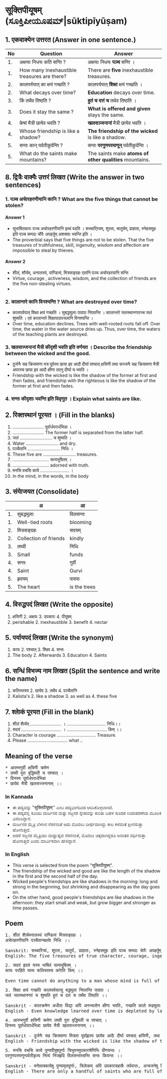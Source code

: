 # सूक्तिपीयूषम्‌ (ಸೂಕ್ತಿಪೀಯೂಷಮ್|sūktipīyūṣam)
## 1. एकवाक्येन उत्तरत (Answer in one sentence.)
|No|Question|Answer|
|-|-|-|
|1. | अक्षयाः निधयः कति सन्ति ? |अक्षयाः निधयः **पञ्च** सन्ति ।|
|1. | How many inexhaustible treasures are there? |There are **five** inexhaustible treasures.|
|2. | कालपर्ययात् का क्षयं गच्छति ?|कालपर्ययात्‌ **शिक्षा** क्षयं गच्छति ।|
|2. | What decays over time?|**Education** decays over time.|
|3. |किं तथैव तिष्ठति ?|**हुतं च दत्तं च** तथेव तिष्ठति ।|
|3. |Does it stay the same ?|**What is offered and given** stays the same.|
|4. |केषां मैत्री छायेव भवति ?|**खलसञ्जनानां** मैत्री छायेव भवति ।|
|4. |Whose friendship is like a shadow?|**The friendship of the wicked** is like a shadow.|
|5. |सन्तः कान् पर्वतीकुर्वन्ति ?|सन्तः **परगुणपरमाणून्‌** पर्वतीकुर्वन्ति ।|
|5. |What do the saints make mountains?|The saints make **atoms of other qualities** mountains.|

## 8. द्वित्रैः वाक्यैः उत्तरं लिखत (Write the answer in two sentences)
### 1. पञ्च अचाेरहरणीयानि कानि ? What are the five things that cannot be stolen?
#### Answer 1
* सुभाषितकारः पज्च अचोरहरणीयानि इत्थं वदति । सच्चारि्रयम्‌, शुरता, चातुर्यम्‌, प्राज्ञता, स्नेहसमूहः इति पञ्च सम्पदः चौरैः अपहर्तुम्‌ अशक्याः भवन्ति इति ।
* The proverbial says that five things are not to be stolen. That the five treasures of truthfulness, skill, ingenuity, wisdom and affection are impossible to steal by thieves.
#### Answer 2
* शीलं, शौर्यम्‌, अनालस्यं, पाण्डित्यं, मित्रसङ्ग्रहः एतानि पञ्च अचोरहरयानि सन्ति
* Virtue, courage , activeness, wisdom, and the collection of friends are the five non-stealing virtues.
* 
### 2. कालान्तरे कानि विनश्यन्ति ? What are destroyed over time?
* कालपर्ययात्‌ शिक्षा क्षयं गच्छति । सुबद्धमूलाः पादपाः निपतन्ति । कालान्तरे जलस्थानगतज्च जलं शुष्यति । एवं कालान्तरे शिक्षापादपजलानि विनश्यन्ति ।
* Over time, education declines. Trees with well-rooted roots fall off. Over time, the water in the water source dries up. Thus, over time, the waters of the teaching plants are destroyed.

### 3. खलसज्जनानां मैत्री कीदृशी भवति इति वर्णयत । Describe the friendship between the wicked and the good.
* दुर्जनैः सह क्रियमाणा मत्र पूर्वस्य छाया इव आदौ दीर्घा पश्चात्‌ क्षयिणी तथा सज्जनैः सह क्रियमाणा मैत्री अपरस्य छाया इव आदौ क्षीणा तदनु दीर्घा च भवति ।
* Friendship with the wicked is like the shadow of the former at first and then fades, and friendship with the righteous is like the shadow of the former at first and then fades.

### 4. सन्तः कीदृशाः भवन्ति इति विवृणुत । Explain what saints are like.

## 2. रिक्तस्थानं पूरयत । (Fill in the blanks)
1. ......................... पूर्वार्धपरार्धभिन्ना ।
1. ......................... The former half is separated from the latter half.
2. जलं .......................... च शुष्यति ।
2. Water .......................... and dry.
3. पञ्चैतानि .......................... निधिः ।
3. These five are .......................... treasures.
4. ............................. सत्यभूषितम् ।
4. ............................. adorned with truth.
5. मनसि वचसि काये ....................... ।
5. In the mind, in the words, in the body

## 3. संयाेजयत (Consolidate)
||अ|आ|
|-|-|-|
|1. |सुबद्धमूलाः |विलसन्तः|
|1. |Well-tied roots |blooming
|2. |मित्रसङ्ग्रहः |सदयम्|
|2. |Collection of friends |kindly
|3. |लघ्वी| निधिः|
|3. |Small |funds|
|4. |सन्तः| गुर्वी|
|4. |Saint |Gurvi|
|5. |हृदयम् |पादपाः|
|5. |The heart | is the trees|

## 4. विरुद्धपदं लिखत (Write the opposite)
1. क्षयिणी 2. अक्षयः 3. उपकारः 4. पीयूषम्
1. perishable 2. inexhaustible 3. benefit 4. nectar

## 5. पर्यायपदं लिखत (Write the synonym)
1. कायः 2. पश्चात् 3. शिक्षा 4. सन्तः
1. The body 2. Afterwards 3. Education 4. Saints

## 6. सन्धिं विभज्य नाम लिखत (Split the sentence and write the name)
1. कलिस्तस्य 2. छायेव 3. तथैव 4. पञ्चैतानि
1. Kalista's 2. like a shadow 3. as well as 4. these five

## 7. श्लाेकं पूरयत (Fill in the blank)
1. शीलं शाैर्यम् ......................... ।
 ............................... निधिः।।
2. सदयं ................................ ।
 ................................ किम् ।।
1. Character is courage
  ............................... Treasure.
2. Please
  ................................ what ..

## Meaning of the verse
<pre>
* आरम्भगुर्वी क्षयिणी क्रमेण
* लघ्वी पुरा वृद्धिमती च पश्चात् ।
* दिनस्य पूर्वार्धपरार्धभिन्ना
* छायेव मैत्री खलसज्जनानाम् ।।
</pre>
### In Kannada 
* ಈ ಪದ್ಯವನ್ನು "सूक्तिपीयूषम्‌'' ಎಂಬ ಪದ್ಯಭಾಗದಿಂದ ಆರಿಸಿಕೊಳ್ಳಲಾಗಿದೆ.
* ಈ ಪದ್ಯದಲ್ಲಿ ಕವಿಯು ದುರ್ಜನರ ಮತ್ತು ಸಜ್ಜನರ ಸ್ನೇಹವನ್ನು ಕುರಿತು ಬಹಳ ಸುಂದರ ಉದಾಹರಣೆಯ ಮೂಲಕ ವಿವರಿಸಿದ್ದಾನೆ.
* ದುರ್ಜನರ ಮೈತ್ರಿ ಬೆಳಗಿನ ನೆರಳಿನಂತೆ ಅದು ಮೊದಲು ದೀರ್ಥವಾಗಿದ್ದು ಕಾಲ ಕಳೆದಂತೆ ಕ್ಷೀಣಿಸುತ್ತಾ ಹೋಗುತ್ತದೆ.
* ಆದರೆ ಸಜ್ಜನರ ಮೈತ್ರಿಯು ಮಧ್ಯಾಹ್ನದ ನೆರಳಿನಂತೆ, ಮೊದಲು ಚಿಕ್ಕದಾಗಿದ್ದರೂ ಅನಂತರ ವರ್ಧಿಸುತ್ತಾ ಹೋಗುತ್ತದೆ ಎಂದು ಮಾರ್ವಿಕವಾಗಿ ಹೇಳಿದ್ದಾನೆ.
### In English
* This verse is selected from the poem "सूक्तिपीयूषम्‌".
* The friendship of the wicked and good are like the length of the shadow in the first and the second half of the day.
* Wicked people's friendships are like shadows in the morning: long and strong in the beginning, but shrinking and disappearing as the day goes on.
* On the other hand, good people's friendships are like shadows in the afternoon: they start small and weak, but grow bigger and stronger as time passes.

## Poem
<pre>
1. शीलं शाैर्यमनालस्यं पाण्डित्यं मित्रसङ्ग्रहः ।
अचाेरहरणीयानि पञ्चैतान्यक्षयाे निधिः ।।

Sanskrit: सच्चारित्र्यं, शूरता, चातुर्यं, प्राज्ञता, स्नेहसमूहः इति पञ्च सम्पदः चाेरैः अपहर्तुम् अशक्याः ।
English: The five treasures of true character, courage, ingenuity, wisdom and affection cannot be stolen by thieves. 
</pre>

<pre>
2. सदयं हृदयं यस्य भाषितं सत्यभूषितम् ।
कायः परहिते यस्य कलिस्तस्य कराेति किम् ।।

Even time cannot do anything to a man whose mind is full of compassion, whose words are truthful and whose body is for the benefit of others.
</pre>

<pre>
3. शिक्षा क्षयं गच्छति कालपर्ययात्सु बद्धमूला निपतन्ति पादपाः ।
जलं जलस्थानगतं च शुष्यति हुतं च दत्तं च तथैव तिष्ठति ।।

Sanskrit - कालक्रमेण अधीता विद्या अपि अनभ्यासेन क्षीणा भवति, गच्छति काले रूढमूलाः वृक्षाः अपि नाशं गच्छन्ति, कालान्तरेण जलाशयाः अपि शुष्काः भवन्ति । किन्तु हवनादिकस्य पुण्यकर्मणः फलं दानादिकस्य फलं च शाश्वतं तिष्ठति । 
English - Even knowledge learned over time is depleted by lack of practice, even trees with roots are destroyed over time, and reservoirs dry up over time. But the fruits of pious deeds such as offerings and charity remain eternal.
</pre>

<pre>
4. आरम्भगुर्वी क्षयिणी क्रमेण लघ्वी पुरा वृद्धिमती च पश्चात् ।
दिनस्य पूर्वार्धपरार्धभिन्ना छायेव मैत्री खलसज्जनानाम् ।।

Sanskrit - दुर्जनैः सह क्रियमाणा मित्रता पूर्वाह्णस्य छायेव आदाै दीर्घा पश्चात् क्षयिणी, तथा सुजनैः सह क्रियमाणा मैत्री अपराह्णस्य छायेव आदाै क्षयिणी तदनु दीर्घा च भवति ।
English - Friendship with the wicked is like the shadow of the morning, long at first and then fading, and friendship with good people is like the shadow of the afternoon, fading and then long.
</pre>

<pre>
5. मनसि वचसि काये पुण्यपीयूषपूर्णाः त्रिभुवनमुपकारश्रेणिभिः प्रीणयन्तः ।
परगुणपरमाणून्पर्वतीकृत्य नित्यं निजहृदि विलसन्तस्सन्ति सन्तः कियन्तः ।।
 
Sanskrit - मनाेवाक्कायेषु पुण्यामृतपूर्णाः, त्रिलाेकम् अपि उपकारसहस्रैः तर्पयन्तः, अन्यजनेषु विद्यमानान् सद्गुणलवलेशानपि पर्वतवत् बृहत्कृत्वा वर्णयन्तः स्वयं निजहृदि विलसन्तः सन्तः अङ्गुलीगणनीयाः एव सन्ति । 
English - There are only a handful of saints who are full of the nectar of merit in their minds and bodies, who satisfy the three worlds with thousands of benefits, who magnify the traces of good qualities in others like mountains, and who flourish in their own hearts.
</pre>
